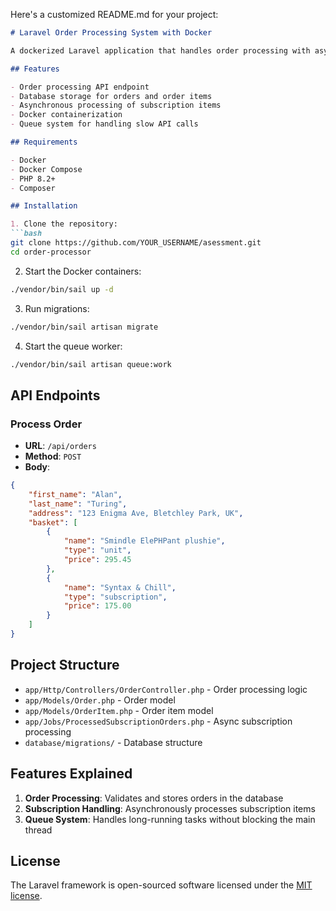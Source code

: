 Here's a customized README.md for your project:

```markdown
# Laravel Order Processing System with Docker

A dockerized Laravel application that handles order processing with asynchronous subscription handling.

## Features

- Order processing API endpoint
- Database storage for orders and order items
- Asynchronous processing of subscription items
- Docker containerization
- Queue system for handling slow API calls

## Requirements

- Docker
- Docker Compose
- PHP 8.2+
- Composer

## Installation

1. Clone the repository:
```bash
git clone https://github.com/YOUR_USERNAME/asessment.git
cd order-processor
```

2. Start the Docker containers:
```bash
./vendor/bin/sail up -d
```

3. Run migrations:
```bash
./vendor/bin/sail artisan migrate
```

4. Start the queue worker:
```bash
./vendor/bin/sail artisan queue:work
```

## API Endpoints

### Process Order
- **URL**: `/api/orders`
- **Method**: `POST`
- **Body**:
```json
{
    "first_name": "Alan",
    "last_name": "Turing",
    "address": "123 Enigma Ave, Bletchley Park, UK",
    "basket": [
        {
            "name": "Smindle ElePHPant plushie",
            "type": "unit",
            "price": 295.45
        },
        {
            "name": "Syntax & Chill",
            "type": "subscription",
            "price": 175.00
        }
    ]
}
```

## Project Structure

- `app/Http/Controllers/OrderController.php` - Order processing logic
- `app/Models/Order.php` - Order model
- `app/Models/OrderItem.php` - Order item model
- `app/Jobs/ProcessedSubscriptionOrders.php` - Async subscription processing
- `database/migrations/` - Database structure

## Features Explained

1. **Order Processing**: Validates and stores orders in the database
2. **Subscription Handling**: Asynchronously processes subscription items
3. **Queue System**: Handles long-running tasks without blocking the main thread

## License

The Laravel framework is open-sourced software licensed under the [MIT license](https://opensource.org/licenses/MIT).
```
